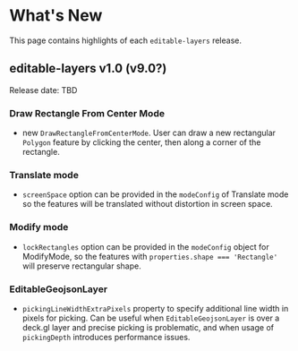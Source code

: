 # What's New

This page contains highlights of each `editable-layers` release.

## editable-layers v1.0 (v9.0?)

Release date: TBD

### Draw Rectangle From Center Mode

- new `DrawRectangleFromCenterMode`. User can draw a new rectangular `Polygon` feature by clicking the center, then along a corner of the rectangle.

### Translate mode

- `screenSpace` option can be provided in the `modeConfig` of Translate mode so the features will be translated without distortion in screen space.

### Modify mode

- `lockRectangles` option can be provided in the `modeConfig` object for ModifyMode, so the features with `properties.shape === 'Rectangle'` will preserve rectangular shape.

### EditableGeojsonLayer

- `pickingLineWidthExtraPixels` property to specify additional line width in pixels for picking. Can be useful when `EditableGeojsonLayer` is over a deck.gl layer and precise picking is problematic, and when usage of `pickingDepth` introduces performance issues.
